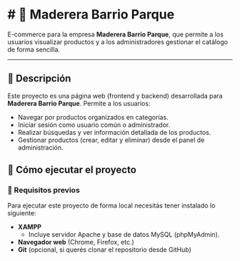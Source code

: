 # # 🌲 Maderera Barrio Parque

E-commerce para la empresa **Maderera Barrio Parque**, que permite a los usuarios visualizar productos y a los administradores gestionar el catálogo de forma sencilla.

---

## 📄 Descripción

Este proyecto es una página web (frontend y backend) desarrollada para **Maderera Barrio Parque**. Permite a los usuarios:

- Navegar por productos organizados en categorías.
- Iniciar sesión como usuario común o administrador.
- Realizar búsquedas y ver información detallada de los productos.
- Gestionar productos (crear, editar y eliminar) desde el panel de administración.

## 🚀 Cómo ejecutar el proyecto

### 🔧 Requisitos previos

Para ejecutar este proyecto de forma local necesitás tener instalado lo siguiente:

- **XAMPP**
  - Incluye servidor Apache y base de datos MySQL (phpMyAdmin).
- **Navegador web** (Chrome, Firefox, etc.)
- **Git** (opcional, si querés clonar el repositorio desde GitHub)

